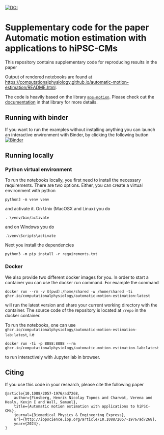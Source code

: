 [![DOI](https://zenodo.org/badge/699045305.svg)](https://zenodo.org/doi/10.5281/zenodo.13379848)
# Supplementary code for the paper Automatic motion estimation with applications to hiPSC-CMs

This repository contains supplementary code for reproducing results in the paper
>

Output of rendered notebooks are found at <https://computationalphysiology.github.io/automatic-motion-estimation/README.html>.

The code is heavily based on the library [`mps-motion`](https://github.com/ComputationalPhysiology/mps_motion). Please check out the [documentation](https://computationalphysiology.github.io/mps_motion/) in that library for more details.

## Running with binder
If you want to run the examples without installing anything you can launch an interactive environment with Binder, by clicking the following button [![Binder](https://mybinder.org/badge_logo.svg)](https://mybinder.org/v2/gh/ComputationalPhysiology/automatic-motion-estimation/HEAD)

## Running locally

### Python virtual environment
To run the notebooks locally, you first need to install the necessary requirements. There are two options. Either, you can create a virtual environment with python
```
python3 -m venv venv
```
and activate it. On Unix (MacOSX and Linux) you do
```
. \venv/bin/activate
```
and on Windows you do
```
.\venv\Scripts\activate
```
Next you install the dependencies
```
python3 -m pip install -r requirements.txt
```

### Docker

We also provide two different docker images for you. In order to start a container you can use the docker run command. For example the command
```
docker run --rm -v $(pwd):/home/shared -w /home/shared -ti ghcr.io/computationalphysiology/automatic-motion-estimation:latest
```
will run the latest version and share your current working directory with the container. The source code of the repository is located at `/repo` in the docker container.

To run the notebooks, one can use `ghcr.io/computationalphysiology/automatic-motion-estimation-lab:latest`, i.e
```
docker run -ti -p 8888:8888 --rm ghcr.io/computationalphysiology/automatic-motion-estimation-lab:latest
```
to run interactively with Jupyter lab in browser.

## Citing
If you use this code in your research, please cite the following paper
```
@article{10.1088/2057-1976/ad7268,
	author={Finsberg, Henrik Nicolay Topnes and Charwat, Verena and Healy, Kevin E and Wall, Samuel},
	title={Automatic motion estimation with applications to hiPSC-CMs},
	journal={Biomedical Physics & Engineering Express},
	url={http://iopscience.iop.org/article/10.1088/2057-1976/ad7268},
	year={2024},
}
```
